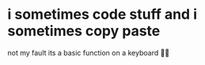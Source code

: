 # i sometimes code stuff and i sometimes copy paste

not my fault its a basic function on a keyboard 🤷‍♀️
